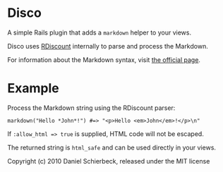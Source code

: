 Disco
=====

A simple Rails plugin that adds a `markdown` helper to your views.

Disco uses [RDiscount](http://github.com/rtomayko/rdiscount) internally to
parse and process the Markdown.

For information about the Markdown syntax, visit
[the official page](http://daringfireball.net/projects/markdown/).


Example
=======

Process the Markdown string using the RDiscount parser:

    markdown("Hello *John*!") #=> "<p>Hello <em>John</em>!</p>\n"

If `:allow_html => true` is supplied, HTML code will not be
escaped.

The returned string is `html_safe` and can be used directly
in your views.


Copyright (c) 2010 Daniel Schierbeck, released under the MIT license
